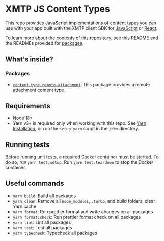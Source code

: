 # XMTP JS Content Types

This repo provides JavaScript implementations of content types you can use with your app built with the XMTP client SDK for [JavaScript](https://github.com/xmtp/xmtp-js) or [React](https://github.com/xmtp/xmtp-web/packages/react-sdk).

To learn more about the contents of this repository, see this README and the READMEs provided for [packages](https://github.com/xmtp/xmtp-js-content-types/tree/main/packages).

## What's inside?

### Packages

- [`content-type-remote-attachment`](packages/content-type-remote-attachment): This package provides a remote attachment content type.

## Requirements

- Node 18+
- Yarn v3+ is required only when working with this repo. See [Yarn Installation](https://yarnpkg.com/getting-started/install), or run the `setup-yarn` script in the `/dev` directory.

## Running tests

Before running unit tests, a required Docker container must be started. To do so, run `yarn test:setup`. Run `yarn test:teardown` to stop the Docker container.

## Useful commands

- `yarn build`: Build all packages
- `yarn clean`: Remove all `node_modules`, `.turbo`, and build folders, clear Yarn cache
- `yarn format`: Run prettier format and write changes on all packages
- `yarn format:check`: Run prettier format check on all packages
- `yarn lint`: Lint all packages
- `yarn test`: Test all packages
- `yarn typecheck`: Typecheck all packages
